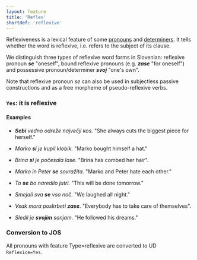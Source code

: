 ```yaml
---
layout: feature
title: 'Reflex'
shortdef: 'reflexive'
---
```


Reflexiveness is a lexical feature of some [pronouns](PRON) and [determiners](DET). It tells whether the word is reflexive,
i.e. refers to the subject of its clause.

We distinguish three types of reflexive word forms in Slovenian: reflexive pronoun _<b>se</b>_ "oneself", bound reflexive pronouns (e.g. _<b>zase</b>_ "for oneself") and possessive pronoun/determiner _<b>svoj</b>_ "one's own".

Note that reflexive pronoun _se_ can also be used in subjectless passive constructions and as a free morpheme of pseudo-reflexive verbs.

### `Yes`: it is reflexive

#### Examples

* _<b>Sebi</b> vedno odreže največji kos._ "She always cuts the biggest piece for herself."
* _Marko <b>si</b> je kupil klobik._ "Marko bought himself a hat."
* _Brina <b>si</b> je počesala lase._ "Brina has combed her hair".
* _Marko in Peter <b>se</b> sovražita._ "Marko and Peter hate each other."
* _To <b>se</b> bo naredilo jutri._ "This will be done tomorrow."
* _Smejali sva <b>se</b> vso noč._ "We laughed all night."

* _Vsak mora poskrbeti <b>zase</b>_. "Everybody has to take care of themselves".

* _Sledil je <b>svojim</b> sanjam._ "He followed his dreams."

### Conversion to JOS
All pronouns with feature Type=reflexive are converted to UD `Reflexice=Yes`.
<!-- Interlanguage links updated Čt lis 12 09:43:06 CET 2020 -->
